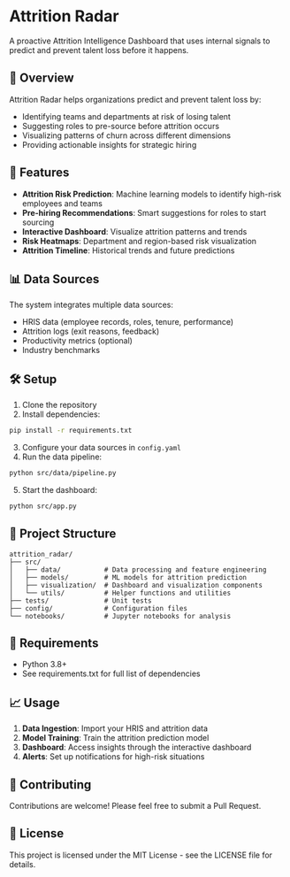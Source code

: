 # Attrition Radar

A proactive Attrition Intelligence Dashboard that uses internal signals to predict and prevent talent loss before it happens.

## 🎯 Overview

Attrition Radar helps organizations predict and prevent talent loss by:
- Identifying teams and departments at risk of losing talent
- Suggesting roles to pre-source before attrition occurs
- Visualizing patterns of churn across different dimensions
- Providing actionable insights for strategic hiring

## 🚀 Features

- **Attrition Risk Prediction**: Machine learning models to identify high-risk employees and teams
- **Pre-hiring Recommendations**: Smart suggestions for roles to start sourcing
- **Interactive Dashboard**: Visualize attrition patterns and trends
- **Risk Heatmaps**: Department and region-based risk visualization
- **Attrition Timeline**: Historical trends and future predictions

## 📊 Data Sources

The system integrates multiple data sources:
- HRIS data (employee records, roles, tenure, performance)
- Attrition logs (exit reasons, feedback)
- Productivity metrics (optional)
- Industry benchmarks

## 🛠️ Setup

1. Clone the repository
2. Install dependencies:
```bash
pip install -r requirements.txt
```

3. Configure your data sources in `config.yaml`
4. Run the data pipeline:
```bash
python src/data/pipeline.py
```

5. Start the dashboard:
```bash
python src/app.py
```

## 📁 Project Structure

```
attrition_radar/
├── src/
│   ├── data/           # Data processing and feature engineering
│   ├── models/         # ML models for attrition prediction
│   ├── visualization/  # Dashboard and visualization components
│   └── utils/          # Helper functions and utilities
├── tests/              # Unit tests
├── config/             # Configuration files
└── notebooks/          # Jupyter notebooks for analysis
```

## 🔧 Requirements

- Python 3.8+
- See requirements.txt for full list of dependencies

## 📈 Usage

1. **Data Ingestion**: Import your HRIS and attrition data
2. **Model Training**: Train the attrition prediction model
3. **Dashboard**: Access insights through the interactive dashboard
4. **Alerts**: Set up notifications for high-risk situations

## 🤝 Contributing

Contributions are welcome! Please feel free to submit a Pull Request.

## 📝 License

This project is licensed under the MIT License - see the LICENSE file for details. 